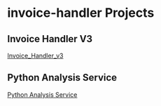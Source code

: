 # invoice-handler Projects

## Invoice Handler V3
[Invoice_Handler_v3](https://github.com/SandevDewthilina/Invoice_handler/tree/invoice_handler_v3)

## Python Analysis Service
[Python Analysis Service](https://github.com/SandevDewthilina/InvoiceHandlerPythonBackend)
